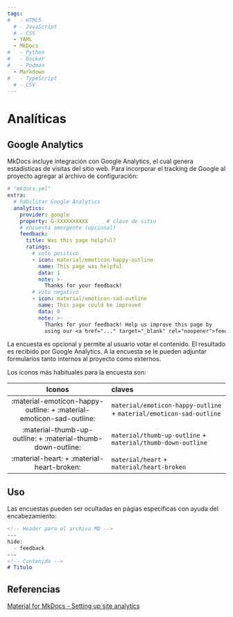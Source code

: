 ```yaml
---
tags:
#   - HTML5
  # - JavaScript
  # - CSS
  - YAML
  - MkDocs
#   - Python
#   - Docker
#   - Podman
  - Markdown
#   - TypeScript
  # - CSV
---
```


# Analíticas


## Google Analytics

MkDocs incluye integración con Google Analytics, el cual genera estadísticas de visitas del sitio web. Para incorporar el tracking de Google al proyecto agregar al archivo de configuración: 

``` yaml title="Logo de página - ícono" hl_lines="4-6"
# "mkdocs.yml"
extra:
  # habilitar Google Analytics
  analytics:
    provider: google
    property: G-XXXXXXXXXX      # clave de sitio
    # encuesta emergente (opcional)
    feedback:
      title: Was this page helpful?
      ratings:
        # voto positivo
        - icon: material/emoticon-happy-outline
          name: This page was helpful
          data: 1
          note: >-
            Thanks for your feedback!
        # voto negativo
        - icon: material/emoticon-sad-outline
          name: This page could be improved
          data: 0
          note: >- 
            Thanks for your feedback! Help us improve this page by
            using our <a href="..." target="_blank" rel="noopener">feedback form</a>.
```

La encuesta es opcional y permite al usuario votar el contenido. El resultado es recibido por Google Analytics. A la encuesta se le pueden adjuntar formularios tanto internos al proyecto como externos.

Los íconos más habituales para la encuesta son:

|Iconos | claves |
|:---:|:----|
  :material-emoticon-happy-outline: + :material-emoticon-sad-outline: |`material/emoticon-happy-outline` + `material/emoticon-sad-outline`|
 :material-thumb-up-outline: + :material-thumb-down-outline: | `material/thumb-up-outline` + `material/thumb-down-outline` |
 | :material-heart: + :material-heart-broken: | `material/heart` + `material/heart-broken` |










## Uso


Las encuestas pueden ser ocultadas en págias especificas con ayuda del encabezamiento:


``` md title="Excluir Encuesta "
<!-- Header para el archivo MD -->
---
hide:
  - feedback
---
<!-- Contenido -->
# Titulo
```





## Referencias

[Material for MkDocs - Setting up site analytics](https://squidfunk.github.io/mkdocs-material/setup/setting-up-site-analytics/)